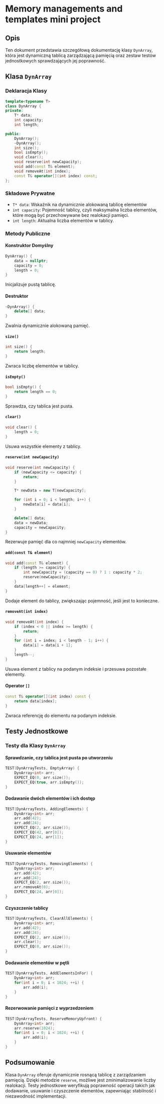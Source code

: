 # Memory managements and templates mini project

## Opis

Ten dokument przedstawia szczegółową dokumentację klasy `DynArray`, która jest dynamiczną tablicą zarządzającą pamięcią oraz zestaw testów jednostkowych sprawdzających jej poprawność.

## Klasa `DynArray`

### Deklaracja Klasy

```cpp
template<typename T>
class DynArray {
private:
    T* data;
    int capacity;
    int length;

public:
    DynArray();
    ~DynArray();
    int size();
    bool isEmpty();
    void clear();
    void reserve(int newCapacity);
    void add(const T& element);
    void removeAt(int index);
    const T& operator[](int index) const;
};
```

### Składowe Prywatne

- `T* data`: Wskaźnik na dynamicznie alokowaną tablicę elementów
- `int capacity`: Pojemność tablicy, czyli maksymalna liczba elementów, które mogą być przechowywane bez realokacji pamięci.
- `int length`: Aktualna liczba elementów w tablicy.

### Metody Publiczne

#### Konstruktor Domyślny

```cpp
DynArray() {
    data = nullptr;
    capacity = 0;
    length = 0;
}
```

Inicjalizuje pustą tablicę.

#### Destruktor

```cpp
~DynArray() {
    delete[] data;
}
```

Zwalnia dynamicznie alokowaną pamięć.

#### `size()`

```cpp
int size() {
    return length;
}
```

Zwraca liczbę elementów w tablicy.

#### `isEmpty()`

```cpp
bool isEmpty() {
    return length == 0;
}
```

Sprawdza, czy tablica jest pusta.

#### `clear()`

```cpp
void clear() {
    length = 0;
}
```

Usuwa wszystkie elementy z tablicy.

#### `reserve(int newCapacity)`

```cpp
void reserve(int newCapacity) {
    if (newCapacity <= capacity) {
        return;
    }

    T* newData = new T[newCapacity];

    for (int i = 0; i < length; i++) {
        newData[i] = data[i];
    }

    delete[] data;
    data = newData;
    capacity = newCapacity;
}
```

Rezerwuje pamięć dla co najmniej `newCapacity` elementów.

#### `add(const T& element)`

```cpp
void add(const T& element) {
    if (length >= capacity) {
        int newCapacity = (capacity == 0) ? 1 : capacity * 2;
        reserve(newCapacity);
    }
    data[length++] = element;
}
```

Dodaje element do tablicy, zwiększając pojemność, jeśli jest to konieczne.

#### `removeAt(int index)`

```cpp
void removeAt(int index) {
    if (index < 0 || index >= length) {
        return;
    }
    for (int i = index; i < length - 1; i++) {
        data[i] = data[i + 1];
    }
    length--;
}
```

Usuwa element z tablicy na podanym indeksie i przesuwa pozostałe elementy.

#### Operator `[]`

```cpp
const T& operator[](int index) const {
    return data[index];
}
```

Zwraca referencję do elementu na podanym indeksie.

## Testy Jednostkowe

### Testy dla Klasy `DynArray`

#### Sprawdzanie, czy tablica jest pusta po utworzeniu

```cpp
TEST(DynArrayTests, EmptyArray) {
    DynArray<int> arr;
    EXPECT_EQ(0, arr.size());
    EXPECT_EQ(true, arr.isEmpty());
}
```

#### Dodawanie dwóch elementów i ich dostęp

```cpp
TEST(DynArrayTests, AddingElements) {
    DynArray<int> arr;
    arr.add(42);
    arr.add(24);
    EXPECT_EQ(2, arr.size());
    EXPECT_EQ(42, arr[0]);
    EXPECT_EQ(24, arr[1]);
}
```

#### Usuwanie elementów

```cpp
TEST(DynArrayTests, RemovingElements) {
    DynArray<int> arr;
    arr.add(42);
    arr.add(24);
    EXPECT_EQ(2, arr.size());
    arr.removeAt(0);
    EXPECT_EQ(24, arr[0]);
}
```

#### Czyszczenie tablicy

```cpp
TEST(DynArrayTests, ClearAllElements) {
    DynArray<int> arr;
    arr.add(42);
    arr.add(24);
    EXPECT_EQ(2, arr.size());
    arr.clear();
    EXPECT_EQ(0, arr.size());
}
```

#### Dodawanie elementów w pętli

```cpp
TEST(DynArrayTests, AddElementsInFor) {
    DynArray<int> arr;
    for(int i = 0; i < 1024; ++i) {
        arr.add(i);
    }
}
```

#### Rezerwowanie pamięci z wyprzedzeniem

```cpp
TEST(DynArrayTests, ReserveMemoryUpfront) {
    DynArray<int> arr;
    arr.reserve(1024);
    for(int i = 0; i < 1024; ++i) {
        arr.add(i);
    }
}
```

## Podsumowanie

Klasa `DynArray` oferuje dynamicznie rosnącą tablicę z zarządzaniem pamięcią. Dzięki metodzie `reserve`, możliwe jest zminimalizowanie liczby realokacji. Testy jednostkowe weryfikują poprawność operacji takich jak dodawanie, usuwanie i czyszczenie elementów, zapewniając stabilność i niezawodność implementacji.

